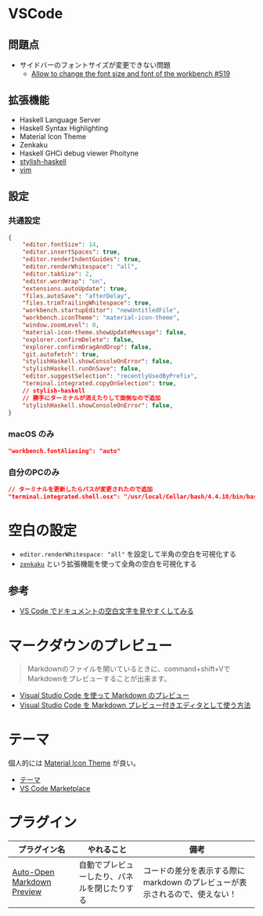 # VSCode

## 問題点

- サイドバーのフォントサイズが変更できない問題
  - [Allow to change the font size and font of the workbench #519](https://github.com/Microsoft/vscode/issues/519)

## 拡張機能
- Haskell Language Server
- Haskell Syntax Highlighting
- Material Icon Theme
- Zenkaku
- Haskell GHCi debug viewer Phoityne
- [stylish-haskell](https://marketplace.visualstudio.com/items?itemName=vigoo.stylish-haskell)
- [vim](https://github.com/VSCodeVim/Vim)

## 設定

### 共通設定

```json
{
    "editor.fontSize": 14,
    "editor.insertSpaces": true,
    "editor.renderIndentGuides": true,
    "editor.renderWhitespace": "all",
    "editor.tabSize": 2,
    "editor.wordWrap": "on",
    "extensions.autoUpdate": true,
    "files.autoSave": "afterDelay",
    "files.trimTrailingWhitespace": true,
    "workbench.startupEditor": "newUntitledFile",
    "workbench.iconTheme": "material-icon-theme",
    "window.zoomLevel": 0,
    "material-icon-theme.showUpdateMessage": false,
    "explorer.confirmDelete": false,
    "explorer.confirmDragAndDrop": false,
    "git.autofetch": true,
    "stylishHaskell.showConsoleOnError": false,
    "stylishHaskell.runOnSave": false,
    "editor.suggestSelection": "recentlyUsedByPrefix",
    "terminal.integrated.copyOnSelection": true,
    // stylish-haskell
    // 勝手にターミナルが消えたりして面倒なので追加
    "stylishHaskell.showConsoleOnError": false,
}
```

### macOS のみ

```json
"workbench.fontAliasing": "auto"
```

### 自分のPCのみ

```json
// ターミナルを更新したらパスが変更されたので追加
"terminal.integrated.shell.osx": "/usr/local/Cellar/bash/4.4.18/bin/bash"
```

# 空白の設定
- `editor.renderWhitespace: "all"` を設定して半角の空白を可視化する
- [`zenkaku`](https://marketplace.visualstudio.com/items?itemName=mosapride.zenkaku) という拡張機能を使って全角の空白を可視化する

## 参考
- [VS Code でドキュメントの空白文字を見やすくしてみる](https://qiita.com/satokaz/items/cb45d82f6f8f1e24c0d6)

# マークダウンのプレビュー
> Markdownのファイルを開いているときに、command+shift+VでMarkdownをプレビューすることが出来ます。

- [Visual Studio Code を使って Markdown のプレビュー](https://qiita.com/poemn/items/8094c04bba86bd4fbe54)
- [Visual Studio Code を Markdown プレビュー付きエディタとして使う方法](https://qiita.com/akira6592/items/da5271a4987eab2c7a5a)

# テーマ

個人的には [Material Icon Theme](https://marketplace.visualstudio.com/items?itemName=PKief.material-icon-theme) が良い。

- [テーマ](https://vscode-doc-jp.github.io/docs/getstarted/themes.html)
- [VS Code Marketplace](https://marketplace.visualstudio.com/search?target=vscode&category=Themes&sortBy=Downloads)

# プラグイン

プラグイン名 | やれること | 備考
--------|------- |------
[Auto-Open Markdown Preview](https://marketplace.visualstudio.com/items?itemName=hnw.vscode-auto-open-markdown-preview) | 自動でプレビューしたり、パネルを閉じたりする | コードの差分を表示する際に markdown のプレビューが表示されるので、使えない！
